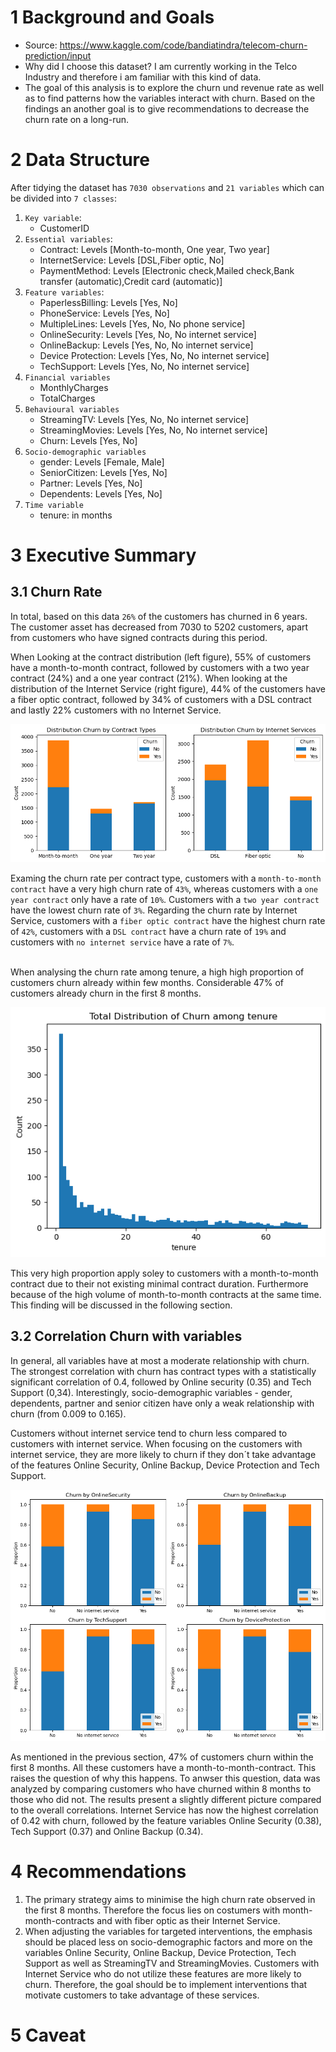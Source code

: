 # 1 Background and Goals

* Source: https://www.kaggle.com/code/bandiatindra/telecom-churn-prediction/input
* Why did I choose this dataset? I am currently working in the Telco Industry and therefore i am familiar with this kind of data.
* The goal of this analysis is to explore the churn und revenue rate as well as to find patterns how the variables interact with churn. Based on the findings an another goal is to give recommendations to decrease the churn rate on a long-run. 

# 2 Data Structure
After tidying the dataset has `7030 observations` and `21 variables` which can be divided into `7 classes`:

1. `Key variable`: 
    * CustomerID
2. `Essential variables`:
    * Contract: Levels [Month-to-month, One year, Two year]
    * InternetService: Levels [DSL,Fiber optic, No]
    * PaymentMethod: Levels [Electronic check,Mailed check,Bank transfer (automatic),Credit card (automatic)]
3. `Feature variables`:
    * PaperlessBilling: Levels [Yes, No]
    * PhoneService: Levels [Yes, No]
    * MultipleLines: Levels [Yes, No, No phone service]
    * OnlineSecurity: Levels [Yes, No, No internet service]
    * OnlineBackup: Levels [Yes, No, No internet service]
    * Device Protection: Levels [Yes, No, No internet service]
    * TechSupport: Levels [Yes, No, No internet service]
4. `Financial variables`
    * MonthlyCharges
    * TotalCharges
5. `Behavioural variables`
    * StreamingTV: Levels [Yes, No, No internet service]
    * StreamingMovies: Levels [Yes, No, No internet service]
    * Churn: Levels [Yes, No]
6. `Socio-demographic variables`
    * gender: Levels [Female, Male]
    * SeniorCitizen: Levels [Yes, No]
    * Partner: Levels [Yes, No]
    * Dependents: Levels [Yes, No]
7. `Time variable`
    * tenure: in months


# 3 Executive Summary

## 3.1 Churn Rate
In total, based on this data `26%` of the customers has churned in 6 years. The customer asset has decreased from 7030 to 5202 customers, apart from customers who have signed contracts during this period.

When Looking at the contract distribution (left figure), 55% of customers have a month-to-month contract, followed by customers with a two year contract (24%) and a one year contract (21%). When looking at the distribution of the Internet Service (right figure), 44% of the customers have a fiber optic contract, followed by 34% of customers with a DSL contract and lastly 22% customers with no Internet Service.

![Churn by Internet Service and Contract Types](/assets/img/churn_by_contracttypes_internetservice.png)

Examing the churn rate per contract type, customers with a `month-to-month contract` have a very high churn rate of `43%`, whereas customers with a `one year contract` only have a rate of `10%`. Customers with a `two year contract` have the lowest churn rate of `3%`. Regarding the churn rate by Internet Service, customers with a `fiber optic contract` have the highest churn rate of `42%`, customers with a `DSL contract` have a churn rate of `19%` and customers with `no internet service` have a rate of `7%`.<br><br>

When analysing the churn rate among tenure, a high high proportion of customers churn already within few months. Considerable 47% of customers already churn in the first 8 months.  

![Total Distribution of Churn among tenure](/assets/img/Total_Distribution_of_Churn_among_tenure.png)

This very high proportion apply soley to customers with a month-to-month contract due to their not existing minimal contract duration. Furthermore because of the high volume of month-to-month contracts at the same time. This finding will be discussed in the following section.


## 3.2 Correlation Churn with variables

In general, all variables have at most a moderate relationship with churn. The strongest correlation with churn has contract types with a statistically significant correlation of 0.4, followed by Online security (0.35) and Tech Support (0,34). Interestingly, socio-demographic variables - gender, dependents, partner and senior citizen have only a weak relationship with churn (from 0.009 to 0.165).


Customers without internet service tend to churn less compared to customers with internet service. When focusing on the customers with internet service, they are more likely to churn if they don´t take advantage of the features Online Security, Online Backup, Device Protection and Tech Support.

![Churn by categorical variables](/assets/img/churn_by_categorical_variable.png)

As mentioned in the previous section, 47% of customers churn within the first 8 months. All these customers have a month-to-month-contract. This raises the question of why this happens. To anwser this question, data was analyzed by comparing customers who have churned within 8 months to those who did not. The results present a slightly different picture compared to the overall correlations. Internet Service has now the highest correlation of 0.42 with churn, followed by the feature variables Online Security (0.38), Tech Support (0.37) and Online Backup (0.34).


# 4 Recommendations

1. The primary strategy aims to minimise the high churn rate observed in the first 8 months. Therefore the focus lies on costumers with month-month-contracts and with fiber optic as their Internet Service.
2. When adjusting the variables for targeted interventions, the emphasis should be placed less on socio-demographic factors and more on the variables Online Security, Online Backup, Device Protection, Tech Support as well as StreamingTV and StreamingMovies. Customers with Internet Service who do not utilize these features are more likely to churn. Therefore, the goal should be to implement interventions that motivate customers to take advantage of these services.

# 5 Caveat



